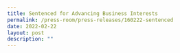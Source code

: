```yaml
---
title: Sentenced for Advancing Business Interests
permalink: /press-room/press-releases/160222-sentenced
date: 2022-02-22
layout: post
description: ""
---
```

